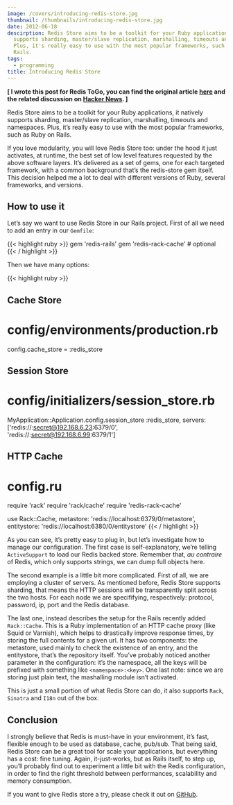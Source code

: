 ```yaml
---
image: /covers/introducing-redis-store.jpg
thumbnail: /thumbnails/introducing-redis-store.jpg
date: 2012-06-18
descirption: Redis Store aims to be a toolkit for your Ruby applications, it natively
  supports sharding, master/slave replication, marshalling, timeouts and namespaces.
  Plus, it's really easy to use with the most popular frameworks, such as Ruby on
  Rails.
tags:
  - programming
title: Introducing Redis Store
---
```


<p><strong>[ I wrote this post for Redis ToGo, you can find the original article <a href="http://blog.togo.io/introducing/redis-store/">here</a> and the related discussion on <a href="http://news.ycombinator.com/item?id=4124246">Hacker News</a>. ]</strong></p>

<p>Redis Store aims to be a toolkit for your Ruby applications, it natively supports sharding, master/slave replication, marshalling, timeouts and namespaces. Plus, it&#8217;s really easy to use with the most popular frameworks, such as Ruby on Rails.</p>

<p>If you love modularity, you will love Redis Store too: under the hood it just activates, at runtime, the best set of low level features requested by the above software layers. It&#8217;s delivered as a set of gems, one for each targeted framework, with a common background that&#8217;s the redis-store gem itself. This decision helped me a lot to deal with different versions of Ruby, several frameworks, and versions.</p>

<h2>How to use it</h2>

<p>Let&#8217;s say we want to use Redis Store in our Rails project. First of all we need to add an entry in our <code>Gemfile</code>:</p>

{{< highlight ruby >}}
gem 'redis-rails'
gem 'redis-rack-cache' # optional
{{< / highlight >}}

<p>Then we have many options:</p>

{{< highlight ruby >}}
## Cache Store
# config/environments/production.rb
config.cache_store = :redis_store

## Session Store
# config/initializers/session_store.rb
MyApplication::Application.config.session_store :redis_store,
  servers: ['redis://:secret@192.168.6.23:6379/0', 'redis://:secret@192.168.6.99:6379/1']

## HTTP Cache
# config.ru
require 'rack'
require 'rack/cache'
require 'redis-rack-cache'

use Rack::Cache,
  metastore:   'redis://localhost:6379/0/metastore',
  entitystore: 'redis://localhost:6380/0/entitystore'
{{< / highlight >}}

<p>As you can see, it&#8217;s pretty easy to plug in, but let&#8217;s investigate how to manage our configuration. The first case is self-explanatory, we&#8217;re telling <code>ActiveSupport</code> to load our Redis backed store. Remember that, <em>au contraire</em> of Redis, which only supports strings, we can dump full objects here.</p>

<p>The second example is a little bit more complicated. First of all, we are employing a cluster of servers. As mentioned before, Redis Store supports sharding, that means the HTTP sessions will be transparently split across the two hosts. For each node we are specififying, respectively: protocol, password, ip, port and the Redis database.</p>

<p>The last one, instead describes the setup for the Rails recently added <code>Rack::Cache</code>. This is a Ruby implementation of an HTTP cache proxy (like Squid or Varnish), which helps to drastically improve response times, by storing the full contents for a given url. It has two components: the metastore, used mainly to check the existence of an entry, and the entitystore, that&#8217;s the repository itself. You&#8217;ve probably noticed another parameter in the configuration: it&#8217;s the namespace, all the keys will be prefixed with something like <code>&lt;namespace&gt;:&lt;key&gt;</code>. One last note: since we are storing just plain text, the mashalling module isn&#8217;t activated.</p>

<p>This is just a small portion of what Redis Store can do, it also supports <code>Rack</code>, <code>Sinatra</code> and <code>I18n</code> out of the box.</p>

<h2>Conclusion</h2>

<p>I strongly believe that Redis is must-have in your environment, it&#8217;s fast, flexible enough to be used as database, cache, pub/sub. That being said, Redis Store can be a great tool for scale your applications, but everything has a cost: fine tuning. Again, it-just-works, but as Rails itself, to step up, you&#8217;ll probably find out to experiment a little bit with the Redis configuration, in order to find the right threshold between performances, scalability and memory consumption.</p>

<p>If you want to give Redis store a try, please check it out on <a href="https://github.com/jodosha/redis-store">GitHub</a>.</p>
